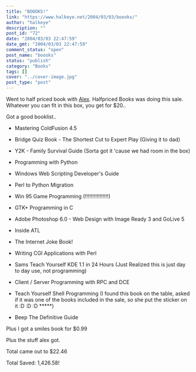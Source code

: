 ```yaml
---
title: "BOOOKS!"
link: "https://www.halkeye.net/2004/03/03/boooks/"
author: "halkeye"
description: ""
post_id: "72"
date: "2004/03/03 22:47:59"
date_gmt: "2004/03/03 22:47:59"
comment_status: "open"
post_name: "boooks"
status: "publish"
category: "Books"
tags: []
cover: "../cover-image.jpg"
post_type: "post"
---
```


Went to half priced book with [Alex](http://www.fustiar.org/). Halfpriced Books was doing this sale. Whatever you can fit in this box, you get for $20..  

Got a good booklist..

* Mastering ColdFusion 4.5  

* Bridge Quiz Book - The Shortest Cut to Expert Play (Giving it to dad)  

* Y2K - Family Survival Guide (Sorta got it 'cause we had room in the box)  

* Programming with Python  

* Windows Web Scripting Developer's Guide  

* Perl to Python Migration  

* Win 95 Game Programming (!!!!!!!!!!!!!!!!)  

* GTK+ Programming in C  

* Adobe Photoshop 6.0 - Web Design with Image Ready 3 and GoLive 5  

* Inside ATL  

* The Internet Joke Book!  

* Writing CGI Applications with Perl  

* Sams Teach Yourself KDE 1.1 in 24 Hours (Just Realized this is just day to day use, not programming)  

* Client / Server Programming with RPC and DCE  

* Teach Yourself Shell Programming (I found this book on the table, asked if it was one of the books included in the sale, so she put the sticker on it :D :D :D *****)  

* Beep The Definitive Guide

Plus I got a smiles book for $0.99  

Plus the stuff alex got.  

Total came out to $22.46

Total Saved: 1,426.58!